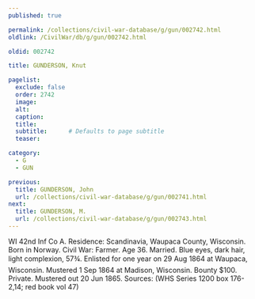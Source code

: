 ```yaml
---
published: true

permalink: /collections/civil-war-database/g/gun/002742.html
oldlink: /CivilWar/db/g/gun/002742.html

oldid: 002742

title: GUNDERSON, Knut

pagelist:
  exclude: false
  order: 2742
  image: 
  alt:
  caption:
  title:
  subtitle:      # Defaults to page subtitle
  teaser:

category: 
  - G 
  - GUN

previous:
  title: GUNDERSON, John
  url: /collections/civil-war-database/g/gun/002741.html  
next:
  title: GUNDERSON, M.
  url: /collections/civil-war-database/g/gun/002743.html   
---
```

WI 42nd Inf Co A. Residence: Scandinavia, Waupaca County, Wisconsin. Born in Norway. Civil War: Farmer. Age 36. Married. Blue eyes, dark hair, light complexion, 5&#146;7&frac34;&#148;. Enlisted for one year on 29 Aug 1864 at Waupaca, Wisconsin. Mustered 1 Sep 1864 at Madison, Wisconsin. Bounty $100. Private. Mustered out 20 Jun 1865. Sources: (WHS Series 1200 box 176-2,14; red book vol 47)
